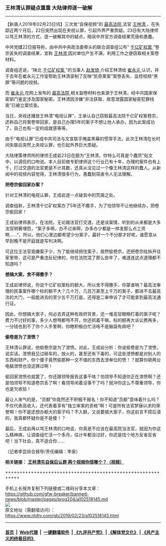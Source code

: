 ### 王林清认罪疑点重重 大陆律师逐一破解
------------------------

<div class="post_content">
 <p>
  【新唐人2019年02月23日讯】三次发“自保视频”的
  <a href="https://www.ntdtv.com/gb/最高法院.htm">
   最高法院
  </a>
  法官
  <a href="https://www.ntdtv.com/gb/王林清.htm">
   王林清
  </a>
  ，在失踪近两个月后，22日突然出现在央视认罪，引起外界严重质疑。23日有大陆律师以骂王林清的方式，逐一破解其中的疑点，暗讽中共官方调查结果荒唐和愚蠢。
 </p>
 <p>
  中共党媒22日报导称，由中共中央政法委牵头的联合调查组公布“
  <a href="https://www.ntdtv.com/gb/406522.htm">
   千亿矿权案
  </a>
  ”卷宗丢失的调查结果，宣称
  <a href="https://www.ntdtv.com/gb/王林清.htm">
   王林清
  </a>
  因对单位产生不满，利用工作之便窃取相关案卷材料。
 </p>
 <p>
  调查组还说，“陕北
  <a href="https://www.ntdtv.com/gb/406522.htm">
   千亿矿权案
  </a>
  ”的当事人
  <a href="https://www.ntdtv.com/gb/赵发琦.htm">
   赵发琦
  </a>
  介绍王林清给
  <a href="https://www.ntdtv.com/gb/崔永元.htm">
   崔永元
  </a>
  认识，并于去年在崔永元工作室帮助王林清录制了反映“凯奇莱案”案卷丢失、监控视频“黑屏”等问题的视频。
 </p>
 <p>
  而
  <a href="https://www.ntdtv.com/gb/崔永元.htm">
   崔永元
  </a>
  在网上发布的
  <a href="https://www.ntdtv.com/gb/最高法院.htm">
   最高法院
  </a>
  相关副卷材料也来源于王林清，经中共国家保密部门鉴定涉及国家秘密。王林清因涉嫌“非法获取、故意泄露国家秘密犯罪线索”已被立案侦查。
 </p>
 <p>
  当日，央视还播放王林清“电视认罪”，王承认自己窃取最高法院千亿矿权案卷宗，还称自己将案卷带回家，是自己办理5年的案子不想让他人承办，因为此案成功了，自己也有一定的成就感等等。
 </p>
 <p>
  由于“电视认罪”已成中共司法与文宣联手掩盖黑幕的惯常手法，此次王林清在长时间失联后突然上央视认罪，也引起外界巨大质疑。
 </p>
 <p>
  大陆律策律师所的律师王成岩23日在题为“王林清，你特么可真是个蠢货”贴文中，以调侃的口吻说。本人目前做专职律师这个行业已有十年，办理的案件也有上千，打过交道的法官更是不计其数，还真从没见过一个像王林清这样的蠢人。从新闻中的视频内容觉得，王林清很多行为，愚蠢到简直令人无法理解。
 </p>
 <p>
  <strong>
   把卷宗偷回家办案？
  </strong>
 </p>
 <p>
  针对王林清的电视认罪，王成岩逐一点破其中的荒唐之处。
 </p>
 <p>
  调查组称，王林清千亿矿权案办了5年还不撒手，为了怕领导不让他继续办，把卷宗偷回家！
 </p>
 <p>
  王成岩律师表示，在法院，无论跟法官打交道，还是谈案情，听到的从来都是大多法官明著埋怨，“案子多啊，办不过来啊，办多办少都是一样发那么点工资啊……”，所以，他们心里边都希望少分案子，最好一个不分那才好呢，谁愿意从早到晚不是开庭就是写判决啊。
 </p>
 <p>
  可这位王法官竟嫌案子少，为了能继续把住案子，居然偷卷宗，还把卷宗给拆开往家里带，这可是严重违反纪律的，你在法院混了那么些年了，难道连这点道理都不知道吗？
 </p>
 <p>
  <strong>
   想搞大案，舍不得撒手？
  </strong>
 </p>
 <p>
  王成岩律师说，你说千亿矿权案标的额大，所以舍不得撒手，你蒙谁呐？最高法审理的民事案件哪个标的额不大？几十万，几百万甚至上千万的案子，都进不去最高法的大门，一般能进去的至少五千万打底，还得是二审申诉了才可能拿到最高法通行证。
 </p>
 <p>
  因此，你想搞大案子，何必去弄这种有政府背景，还一堆高官眼睛盯着的案子呢？费力不讨好的事，多少人想甩都甩不开，你还抓着干嘛，标的额再大诉讼费再多，一分钱也到不了你个人手里啊，你瞎积极白忙活啥不是脑袋有病吧？
 </p>
 <p>
  <strong>
   偷卷是为了泄愤？
  </strong>
 </p>
 <p>
  王林清认罪说，他偷卷宗是为了泄愤。对此，王成岩分析：你说偷卷是为了泄愤，说实话，泄愤我见过砸车的，放火的，甚至还有下毒的，可这些泄愤都是对别人的东西和财产，你个傻子竟然偷那种一文不值的东西去泄单位的愤！？就算你砸两台电脑泄愤也没这罪过啊！
 </p>
 <p>
  偷回家泄愤也就罢了，你还跟领导报告这事干啥？怕领导不知道你正在泄愤啊？还是怕领导不知道卷宗丢了啊！看领导闲着没事干了吗？就冲你这么不尊重领导，你也是欠收拾！
 </p>
 <p>
  最让人来气的是，“员额”你竟然还不积极不报名！你不知道“员额”意味着什么吗？不仅代表高收入，还代表着享有“独立审案的资格”啊！可是所有法官梦寐以求的荣誉啊！你不是还想办额大的案子吗？不入额，又说要搞大案子，你这前言不搭后语的，我真都怀疑你是不是傻！？
 </p>
 <p>
  最后，王成岩再以骂王林清的口吻说，你真是不应该在最高院当法官，就因为你这么精神病，让调查组忙活一个多月，估计年都没过好，你还是找个地方反省反省吧！当下社会，真不适合你……
 </p>
 <p>
  （记者李芸综合报导/责任编辑：李泉）
 </p>
 <p>
  <strong>
   相关链接：
   <a href="https://cn.ntdtv.com/gb/2019/02/23/a102518064.html" rel="noopener" target="_blank">
    王林清先自保后认罪 两个视频你信哪个？（视频）
   </a>
  </strong>
 </p>
 <div class="single_ad">
 </div>
</div>

+++++++++++++++++++++++++++++++++++++++++++++++++++++++++++<br/><br/>
手机上长按并复制下列链接或二维码分享本文章：<br/>
https://github.com/gfw-breaker/banned-news/blob/master/pages/prog204/a102518145.md <br/>
<a href='https://github.com/gfw-breaker/banned-news/blob/master/pages/prog204/a102518145.md'><img src='https://github.com/gfw-breaker/banned-news/blob/master/pages/prog204/a102518145.md.png'/></a> <br/>
原文地址（需翻墙访问）：https://www.ntdtv.com/gb/2019/02/23/a102518145.html


------------------------
#### [首页](https://github.com/gfw-breaker/banned-news/blob/master/README.md) &nbsp;|&nbsp; [Web代理](https://github.com/labour-camp/helloworld) &nbsp;|&nbsp; [一键翻墙软件](https://github.com/gfw-breaker/nogfw/blob/master/README.md) &nbsp;| [《九评共产党》](https://github.com/gfw-breaker/9ping.md/blob/master/README.md#九评之一评共产党是什么) | [《解体党文化》](https://github.com/gfw-breaker/jtdwh.md/blob/master/README.md) | [《共产主义的终极目的》](https://github.com/gfw-breaker/gczydzjmd.md/blob/master/README.md)

